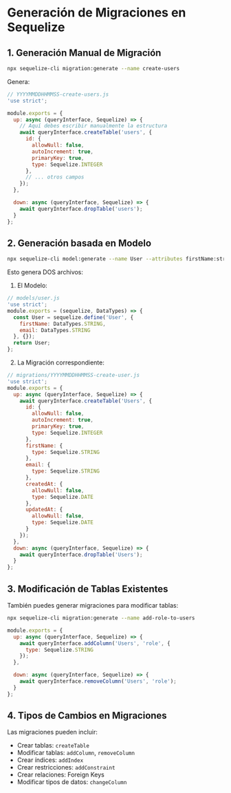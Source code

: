 # Generación de Migraciones en Sequelize

## 1. Generación Manual de Migración

```bash
npx sequelize-cli migration:generate --name create-users
```

Genera:
```javascript
// YYYYMMDDHHMMSS-create-users.js
'use strict';

module.exports = {
  up: async (queryInterface, Sequelize) => {
    // Aquí debes escribir manualmente la estructura
    await queryInterface.createTable('users', {
      id: {
        allowNull: false,
        autoIncrement: true,
        primaryKey: true,
        type: Sequelize.INTEGER
      },
      // ... otros campos
    });
  },

  down: async (queryInterface, Sequelize) => {
    await queryInterface.dropTable('users');
  }
};
```

## 2. Generación basada en Modelo

```bash
npx sequelize-cli model:generate --name User --attributes firstName:string,email:string
```

Esto genera DOS archivos:

1. El Modelo:
```javascript
// models/user.js
'use strict';
module.exports = (sequelize, DataTypes) => {
  const User = sequelize.define('User', {
    firstName: DataTypes.STRING,
    email: DataTypes.STRING
  }, {});
  return User;
};
```

2. La Migración correspondiente:
```javascript
// migrations/YYYYMMDDHHMMSS-create-user.js
'use strict';
module.exports = {
  up: async (queryInterface, Sequelize) => {
    await queryInterface.createTable('Users', {
      id: {
        allowNull: false,
        autoIncrement: true,
        primaryKey: true,
        type: Sequelize.INTEGER
      },
      firstName: {
        type: Sequelize.STRING
      },
      email: {
        type: Sequelize.STRING
      },
      createdAt: {
        allowNull: false,
        type: Sequelize.DATE
      },
      updatedAt: {
        allowNull: false,
        type: Sequelize.DATE
      }
    });
  },
  down: async (queryInterface, Sequelize) => {
    await queryInterface.dropTable('Users');
  }
};
```

## 3. Modificación de Tablas Existentes

También puedes generar migraciones para modificar tablas:

```bash
npx sequelize-cli migration:generate --name add-role-to-users
```

```javascript
module.exports = {
  up: async (queryInterface, Sequelize) => {
    await queryInterface.addColumn('Users', 'role', {
      type: Sequelize.STRING
    });
  },

  down: async (queryInterface, Sequelize) => {
    await queryInterface.removeColumn('Users', 'role');
  }
};
```

## 4. Tipos de Cambios en Migraciones

Las migraciones pueden incluir:

- Crear tablas: `createTable`
- Modificar tablas: `addColumn`, `removeColumn`
- Crear índices: `addIndex`
- Crear restricciones: `addConstraint`
- Crear relaciones: Foreign Keys
- Modificar tipos de datos: `changeColumn`